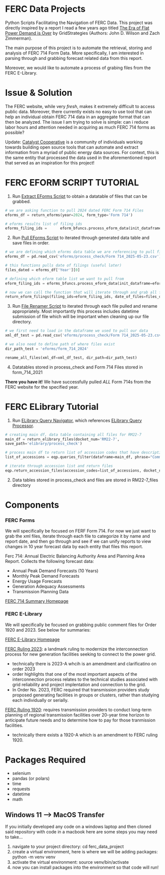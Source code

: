 # FERC Data Projects
Python Scripts Facilitating the Navigation of FERC Data. This project was directly inspired by a report I read a few years ago titled [The Era of Flat Power Demand is Over](https://gridstrategiesllc.com/wp-content/uploads/2023/12/National-Load-Growth-Report-2023.pdf) by GridStrategies (Authors: John D. Wilson and Zach Zimmerman).

The main purpose of this project is to automate the retrieval, storing and analysis of FERC 714 Form Data. More specifically, I am interested in parsing through and grabbing forecast related data from this report. 

Moreover, we would like to automate a process of grabing files from the FERC E-Library. 

# Issue & Solution
The FERC website, while very *fresh*, makes it extremely difficult to access public data. Moreover, there currently exists no easy to use tool that can help an individual obtain FERC 714 data in an aggregate format that can then be analyzed. The issue I am trying to solve is simple: can i reduce labor hours and attention needed in acquiring as much FERC 714 forms as possible? 

Update: [Catalyst Cooperative](https://github.com/catalyst-cooperative/pudl) is a community of individuals working towards building open source tools that can automate and extract information from a myriad of public energy data sources. For context, this is the same entity that processed the data used in the aforementioned report that served as an inspiration for this project! 

# FERC EFORM SCRIPT TUTORIAL
1. Run [Extract EForms Script](eforms/extract_eforms_available.py) to obtain a datatable of files that can be grabbed.

```python
# we are asking function to pull 2024 dated FERC Form 714 Files
eforms_df = return_eforms(year=2024, form_type='Form 714')

# eforms results list of filing ids
eforms_filing_ids =      eform_bfuncs.process_eform_data(init_dataframe=eforms_df) 
```
2. Run [Pull EForms Script](eforms/pull_eforms_available.py) to iterated through generated data table and save files in order.

```Python
# we are defining which eforms data table we are referencing to pull files
eforms_df = pd.read_csv('eforms/process_check/Form 714_2025-05-23.csv')

# this functions pulls date of filings (useful later)
files_dated = eforms_df['Year'][0]

# defining which eform table list we want to pull from 
eform_filing_ids = eforms_bfuncs.process_eform_data(init_dataframe=eforms_df)

# now we can call the function that will iterate through and grab all files referenced
return_eform_filings(filing_ids=eform_filing_ids, date_of_files=files_dated)
```

3. Run [File Renamer Script](eforms/xml_renamer.py) to iterated through each file pulled and rename appropriately. Most importantly this process includes datetime submission of file which will be important when cleaning up our file directory. 

```Python
# we first need to load in the dataframe we used to pull our data
xml_df_test = pd.read_csv('eforms/process_check/Form 714_2025-05-23.csv')

# we also need to define path of where files exist
dir_path_test = 'eforms/form_714_2024'

rename_all_files(xml_df=xml_df_test, dir_path=dir_path_test)
```
4. Datatables stored in process_check and Form 714 Files stored in form_714_2021

**There you have it!** We have successfully pulled *ALL* Form 714s from the FERC website for the specified year. 

# FERC ELibrary Tutorial
1. Run [ELibrary Query Navigator](elibrary/elibrary_query_navigator.py), which references [ELibrary Query Processor](elibrary/elibrary_query_processor.py). 

```Python
# creating main df, data table containing all files for RM22-7
main_df = return_elibrary_files(docket_num='RM22-7',
save_path='elibrary/process_check')

# process main df to return list of accession codes that have description including the phrase "Comments" 
list_of_accessions = eqp.queries_filter(dataframe=main_df, phrase="Comments", save_folder='elibrary/process_check', docket_num='RM22-7')

# iterate through accession list and return files
eqp.return_accession_files(accession_codes=list_of_accessions, docket_num="RM22-7")
```
2. Data tables stored in process_check and files are stored in RM22-7_files directory

# Components
### FERC Forms 
We will specifically be focused on FERF Form 714. For now we just want to grab the xml files, iterate through each file to categorize it by name and report date, and then go through and see if we can unify reports to view changes in 10 year forecast data by each entity that files this report. 

Ferc 714: Annual Electric Balancing Authority Area and Planning Area Report. Collects the following forecast data:
- Annual Peak Demand Forecasts (10 Years)
- Monthly Peak Demand Forecasts
- Energy Usage Forecasts
- Generation Adequacy Assessments
- Transmission Planning Data

[FERC 714 Summary Homepage](https://www.ferc.gov/industries-data/electric/general-information/electric-industry-forms/form-no-714-annual-electric/overview)


### FERC E-Library
We will specifically be focused on grabbing public comment files for Order 1920 and 2023. See below for summaries:

[FERC E-Library Homepage](https://elibrary.ferc.gov/eLibrary/search)

[FERC Ruling 2023](https://www.ferc.gov/explainer-interconnection-final-rule-2023-A): a landmark ruling to modernize the interconnection process for new generation facilities seeking to connect to the power grid. 
- technically there is 2023-A whcih is an amendment and clarificatino on order 2023
- order highlights that one of the most important aspects of the interconnection process relates to the technical studies associated with grid reliability and project implentation and connection to the grid. 
- In Order No. 2023, FERC required that transmission providers study proposed generating facilities in groups or clusters, rather than studying each individually or serially.

[FERC Ruling 1920](https://www.ferc.gov/news-events/news/ferc-strengthens-order-no-1920-expanded-state-provisions): requires transmission providers to conduct long-term planning of regional transmission facilities over 20-year time horizon to anticipate future needs and to determine how to pay for those tranmission facilities. 
- technically there exists a 1920-A which is an amendment to FERC ruling 1920. 




# Packages Required
- selenium
- pandas (or polars)
- time
- requests
- datetime
- math

## Windows 11 --> MacOS Transfer
If you initially developed any code on a windows laptop and then cloned said repository with code in a macbook here are some steps you may need to take...
1. navigate to your project directory: cd ferc_data_project
2. create a virtual environment, here is where we will be adding packages: python -m venv venv
3. activate the virtual environment: source venv/bin/activate
4. now you can install packages into the environment so that code will run!

